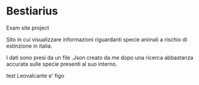 # Bestiarius
Exam site project

Sito in cui visualizzare informazioni riguardanti specie animali a rischio di estinzione in italia.

I dati sono presi da un file .Json creato da me dopo una ricerca abbastanza accurata sulle specie presenti al suo interno.



test Leovalcante e' figo

